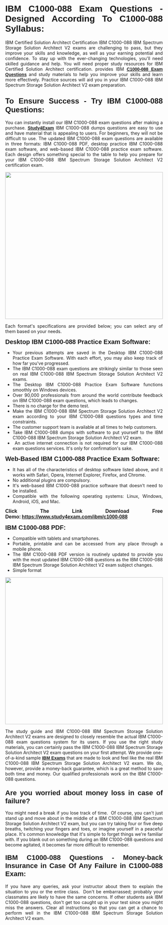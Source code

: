 <h1 style="text-align: justify;"><span style="font-family:Tahoma,Geneva,sans-serif;"><strong>IBM C1000-088 Exam Questions - Designed According To C1000-088 Syllabus:</strong></span></h1>

<p style="text-align: justify;">IBM Certified Solution Architect Certification IBM C1000-088 IBM Spectrum Storage Solution Architect V2 exams are challenging to pass, but they improve your skills and knowledge, as well as your earning potential and confidence. To stay up with the ever-changing technologies, you'll need skilled guidance and help. You will need proper study resources for IBM Certified Solution Architect certification. provides IBM <span style="font-family:Tahoma,Geneva,sans-serif;"><a href="https://www.study4exam.com/ibm/c1000-088"><strong>C1000-088 Exam Questions</strong></a></span> and study materials to help you improve your skills and learn more effectively. Practice sources will aid you in your IBM C1000-088 IBM Spectrum Storage Solution Architect V2 exam preparation.</p>

<h2 style="text-align: justify;"><strong><span style="font-size:24px;"><span style="font-family:Tahoma,Geneva,sans-serif;">To Ensure Success - Try IBM C1000-088 Questions:</span></span></strong></h2>

<p style="text-align: justify;">You can instantly install our IBM C1000-088 exam questions after making a purchase. <span style="font-family:Tahoma,Geneva,sans-serif;"><a href="https://www.study4exam.com/"><strong>Study4Exam</strong></a></span> IBM C1000-088 dumps questions are easy to use and have material that is appealing to users. For beginners, they will not be difficult to use. The updated IBM C1000-088 exam questions are available in three formats: IBM C1000-088 PDF, desktop practice IBM C1000-088 exam software, and web-based IBM C1000-088 practice exam software. Each design offers something special to the table to help you prepare for your IBM C1000-088 IBM Spectrum Storage Solution Architect V2 certification exam.</p>

<p style="text-align: justify;"><a href="https://www.study4exam.com/ibm/c1000-088"><img alt="" src="https://lh3.googleusercontent.com/pw/AM-JKLUFUhNRTSGRbn-e5bU2rTm44yvQNOtZycqGVmZk1IYhIOx7AgPGV0HNuDno6pU6Y87xhOROtcf0ClrFKUPl0tiLb8-bptCMyHA5NSSNYQBa79H7lZPR9dJGh_Uceu2U7gTgc3Sfx2nyqt08AnUFOI4z=w1366-h494-no?authuser=0" style="width: 100%; height: 470px;" /></a></p>

<p style="text-align: justify;">Each format's specifications are provided below; you can select any of them based on your needs.</p>

<p style="text-align: justify;"><span style="font-family:Tahoma,Geneva,sans-serif;"><span style="font-size:20px;"><strong>Desktop IBM C1000-088 Practice Exam Software:</strong></span></span></p>

<ul>
	<li style="text-align: justify;">Your previous attempts are saved in the Desktop IBM C1000-088 Practice Exam Software. With each effort, you may also keep track of how far you've progressed.</li>
	<li style="text-align: justify;">The IBM C1000-088 exam questions are strikingly similar to those seen on real IBM C1000-088 IBM Spectrum Storage Solution Architect V2 exams.</li>
	<li style="text-align: justify;">The Desktop IBM C1000-088 Practice Exam Software functions smoothly on Windows devices.</li>
	<li style="text-align: justify;">Over 90,000 professionals from around the world contribute feedback on IBM C1000-088 exam questions, which leads to changes.</li>
	<li style="text-align: justify;">There is no charge for the demo test.</li>
	<li style="text-align: justify;">Make the IBM C1000-088 IBM Spectrum Storage Solution Architect V2 exam according to your IBM C1000-088 questions types and time constraints. </li>
	<li style="text-align: justify;">The customer support team is available at all times to help customers.</li>
	<li style="text-align: justify;">Take IBM C1000-088 dumps with software to put yourself to the IBM C1000-088 IBM Spectrum Storage Solution Architect V2 exam.</li>
	<li style="text-align: justify;"> An active internet connection is not required for our IBM C1000-088 exam questions services. It's only for confirmation's sake.</li>
</ul>

<p style="text-align: justify;"><span style="font-family:Tahoma,Geneva,sans-serif;"><span style="font-size:20px;"><strong>Web-Based IBM C1000-088 Practice Exam Software:</strong></span></span></p>

<ul>
	<li style="text-align: justify;">It has all of the characteristics of desktop software listed above, and it works with Safari, Opera, Internet Explorer, Firefox, and Chrome.</li>
	<li style="text-align: justify;">No additional plugins are compulsory.</li>
	<li style="text-align: justify;">It's web-based IBM C1000-088 practice software that doesn't need to be installed.</li>
	<li style="text-align: justify;">Compatible with the following operating systems: Linux, Windows, Android, iOS, and Mac.</li>
</ul>

<p style="text-align: justify;"><strong><span style="font-family:Tahoma,Geneva,sans-serif;"><span style="font-size:16px;">Click The Link Download Free Demo:</span></span> <span style="font-family:Tahoma,Geneva,sans-serif;"><span style="font-size:16px;"><a href="https://www.study4exam.com/ibm/c1000-088">https://www.study4exam.com/ibm/c1000-088</a></span></span></strong></p>

<p style="text-align: justify;"><span style="font-family:Tahoma,Geneva,sans-serif;"><span style="font-size:20px;"><strong>IBM C1000-088 PDF:</strong></span></span></p>

<ul>
	<li style="text-align: justify;">Compatible with tablets and smartphones. </li>
	<li style="text-align: justify;">Portable, printable and can be accessed from any place through a mobile phone. </li>
	<li style="text-align: justify;">The IBM C1000-088 PDF version is routinely updated to provide you with the most updated IBM C1000-088 questions as the IBM C1000-088 IBM Spectrum Storage Solution Architect V2 exam subject changes.</li>
	<li style="text-align: justify;">Simple format</li>
</ul>

<p><a href="https://www.study4exam.com/ibm/c1000-088"><img alt="" src="https://lh3.googleusercontent.com/pw/AM-JKLXCTqM5oPBtkTKGoq5w9fB54SpeWXt6rvoveRBTu-dr0cYRYjxMwxdtPaaAS2m1uL29XePqfF3VqrYnNlU8DAGe9nsu7ynwvEDEo0qikV8f_LRK0IfF11pPe0BlbI8x16_W812JoQFhmIuBq_wgBLdY=w1139-h617-no?authuser=0" style="width: 100%; height: 470px;" /></a></p>

<p style="text-align: justify;">The study guide and IBM C1000-088 IBM Spectrum Storage Solution Architect V2 exams are designed to closely resemble the actual IBM C1000-088 exam questions system for its users. If you use the right study materials, you can certainly pass the IBM C1000-088 IBM Spectrum Storage Solution Architect V2 exam questions on your first attempt. We provide one-of-a-kind sample <span style="font-family:Tahoma,Geneva,sans-serif;"><a href="https://www.study4exam.com/ibm-exams"><strong>IBM Exams</strong></a></span> that are made to look and feel like the real IBM C1000-088 IBM Spectrum Storage Solution Architect V2 exam. We do, however, provide a money-back guarantee, which is a great method to save both time and money. Our qualified professionals work on the IBM C1000-088 questions.</p>

<h3 style="text-align: justify;"><span style="font-family:Tahoma,Geneva,sans-serif;"><span style="font-size:22px;"><strong>Are you worried about money loss in case of failure?</strong></span></span></h3>

<p style="text-align: justify;">You might need a break if you lose track of time.  Of course, you can't just stand up and move about in the middle of a IBM C1000-088 IBM Spectrum Storage Solution Architect V2 exam, but you can try taking four or five deep breaths, twitching your fingers and toes, or imagine yourself in a peaceful place. It's common knowledge that it's simple to forget things we're familiar with. If you blank out on something during an IBM C1000-088 questions and become agitated, it becomes far more difficult to remember.</p>

<h4 style="text-align: justify;"><span style="font-size:22px;"><strong><span style="font-family:Tahoma,Geneva,sans-serif;">IBM C1000-088 Questions - Money-back Insurance in Case Of Any Failure in C1000-088 Exam:</span></strong></span></h4>

<p style="text-align: justify;">If you have any queries, ask your instructor about them to explain the situation to you or the entire class.  Don't be embarrassed; probably your classmates are likely to have the same concerns. If other students ask IBM C1000-088 questions, don't get too caught up in your test since you might miss the answers. Clear all instructions so that you can get a chance to perform well in the IBM C1000-088 IBM Spectrum Storage Solution Architect V2 exam.</p>
